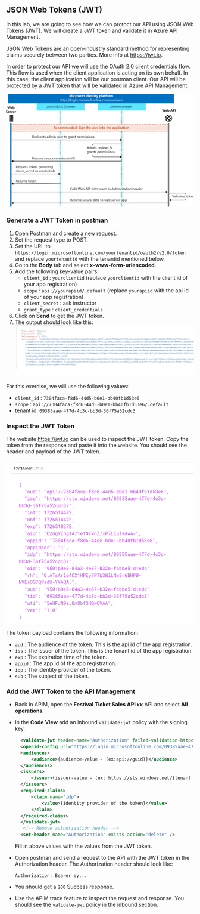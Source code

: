## JSON Web Tokens (JWT)

In this lab, we are going to see how we can protoct our API using JSON Web Tokens (JWT). We will create a JWT token and validate it in Azure API Management. 

JSON Web Tokens are an open-industry standard method for representing claims securely between two parties. More info at <https://jwt.io>. 

In order to protect our API we will use the OAuth 2.0 client credentials flow. This flow is used when the client application is acting on its own behalf. In this case, the client application will be our postman client. Our API will be protected by a JWT token that will be validated in Azure API Management.

![OAuth2 client-credentials](../../assets/images/apim-oauth2-clientcredentials.png)

### Generate a JWT Token in postman
1) Open Postman and create a new request.
2) Set the request type to POST.
3) Set the URL to `https://login.microsoftonline.com/yourtenantid/oauth2/v2.0/token` and replace `yourtenantid` with the tenantid mentioned below.
4) Go to the **Body** tab and select **x-www-form-urlencoded**.
5) Add the following key-value pairs:
   - `client_id` : `yourclientid` (replace `yourclientid` with the client id of your app registration)
   - `scope` : `api://yourapiid/.default` (replace `yourapiid` with the api id of your app registration)
   - `client_secret` : ask instructor
   - `grant_type` : `client_credentials`
6) Click on **Send** to get the JWT token.
7) The output should look like this:
![OAuth2 token response](../../assets/images/apim-oauth2-tokenresponse.png)


For this exercise, we will use the following values:
- `client_id` : `7304faca-f8d6-44d5-b0e1-bb40fb1d53e6`
- `scope` : `api://7304faca-f8d6-44d5-b0e1-bb40fb1d53e6/.default`
- tenant id: `09385aae-477d-4c3c-bb3d-36f75a52cdc3`

### Inspect the JWT Token
The website <https://jwt.io> can be used to inspect the JWT token. Copy the token from the response and paste it into the website. You should see the header and payload of the JWT token.

![OAuth2 token payload](../../assets/images/apim-jwt-token-payload.png)

The token payload contains the following information:
- `aud` : The audience of the token. This is the api id of the app registration.
- `iss` : The issuer of the token. This is the tenant id of the app registration.
- `exp` : The expiration time of the token.
- `appid` : The app id of the app registration.
- `idp` : The identity provider of the token.
- `sub` : The subject of the token.

### Add the JWT Token to the API Management

- Back in APIM, open the **Festival Ticket Sales API xx** API and select **All operations**.
- In the **Code View** add an inbound `validate-jwt` policy with the signing key.

  ```xml
    <validate-jwt header-name="Authorization" failed-validation-httpcode="401" failed-validation-error-message="Unauthorized. Access token is missing or invalid.">
    <openid-config url="https://login.microsoftonline.com/09385aae-477d-4c3c-bb3d-36f75a52cdc3/v2.0/.well-known/openid-configuration" />
    <audiences>
        <audience>{audience-value - (ex:api://guid)}</audience>
    </audiences>
    <issuers>
        <issuer>{issuer-value - (ex: https://sts.windows.net/{tenant id}/)}</issuer>
    </issuers>
    <required-claims>
        <claim name="idp">
            <value>{identity provider of the token}</value>
        </claim>
    </required-claims>
    </validate-jwt>
     <!-- Remove authorization header -->
    <set-header name="Authorization" exists-action="delete" />
    ```  
  Fill in above values with the values from the JWT token. 

- Open postman and send a request to the API with the JWT token in the Authorization header. The Authorization header should look like: 
    ```
    Authorization: Bearer ey...
    ```         
- You should get a `200` Success response.
- Use the APIM trace feature to inspect the request and response. You should see the `validate-jwt` policy in the inbound section.

